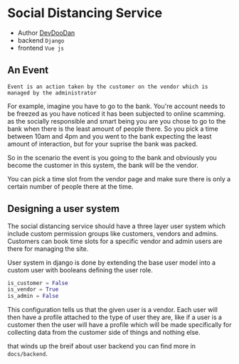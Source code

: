 # Social Distancing Service

- Author [DevDooDan](https://www.instagram.com/devdoodan/)
- backend `Django`
- frontend `Vue js`

## An Event

`Event is an action taken by the customer on the vendor which is managed by the administrator`

For example, imagine you have to go to the bank. You're account needs to be freezed as you have noticed it has been subjected to online scamming. as the socially responsible and smart being you are you chose to go to the bank when there is the least amount of people there. So you pick a time between 10am and 4pm and you went to the bank expecting the least amount of interaction, but for your suprise the bank was packed.

So in the scenario the event is you going to the bank and obviously you become the customer in this system, the bank will be the vendor.

You can pick a time slot from the vendor page and make sure there is only a certain number of people there at the time.

## Designing a user system

The social distancing service should have a three layer user system which include custom permission groups like customers, vendors and admins. Customers can book time slots for a specific vendor and admin users are there for managing the site.

User system in django is done by extending the base user model into a custom user with booleans defining the user role.

```python
is_customer = False
is_vendor = True
is_admin = False
```

This configuration tells us that the given user is a vendor. Each user will then have a profile attached to the type of user they are, like if a user is a customer then the user will have a profile which will be made specifically for collecting data from the customer side of things and nothing else.

that winds up the breif about user backend you can find more in `docs/backend`.
